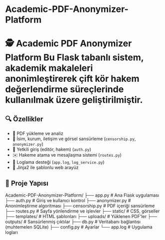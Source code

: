 # Academic-PDF-Anonymizer-Platform
# 🕵️ Academic PDF Anonymizer Platform  Bu Flask tabanlı sistem, akademik makaleleri anonimleştirerek çift kör hakem değerlendirme süreçlerinde kullanılmak üzere geliştirilmiştir.

## 🔍 Özellikler

- 📁 PDF yükleme ve analiz
- 🧠 İsim, kurum, iletişim ve görsel sansürleme (`censorship.py`, `anonymizer.py`)
- 🔐 Yetkili giriş (editör, hakem) (`auth.py`)
- ✉️ Hakeme atama ve mesajlaşma sistemi (`routes.py`)
- 🧾 Loglama desteği (`app.log`, `log_service.py`)
- 📄 Jinja2 ile şablonlu web arayüz

## 📂 Proje Yapısı
Academic-PDF-Anonymizer-Platform/
├── app.py # Ana Flask uygulaması
├── auth.py # Giriş ve kullanıcı kontrol
├── anonymizer.py # Anonimleştirme algoritması
├── censorship.py # PDF içeriği sansürleme
├── routes.py # Sayfa yönlendirme ve işlevler
├── static/ # CSS, görseller
├── templates/ # HTML şablonları
├── uploads/ # Yüklenen PDF'ler
├── outputs/ # Sansürlenmiş çıktılar
├── db.py # Veritabanı bağlantısı (muhtemelen SQLite)
├── config.py # Ayarlar
└── app.log # Uygulama logları
